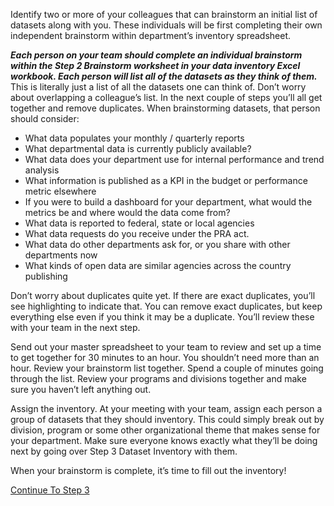 Identify two or more of your colleagues that can brainstorm an initial list of datasets along with you. These individuals will be first completing their own independent brainstorm within department’s inventory spreadsheet.

***Each person on your team should complete an individual brainstorm within the Step 2 Brainstorm worksheet in your data inventory Excel workbook. Each person will list all of the datasets as they think of them.*** This is literally just a list of all the datasets one can think of. Don’t worry about overlapping a colleague’s list. In the next couple of steps you’ll all get together and remove duplicates. When brainstorming datasets, that person should consider:

* What data populates your monthly / quarterly reports
* What departmental data is currently publicly available?
* What data does your department use for internal performance and trend analysis
* What information is published as a KPI in the budget or performance metric elsewhere
* If you were to build a dashboard for your department, what would the metrics be and where would the data come from?
* What data is reported to federal, state or local agencies
* What data requests do you receive under the PRA act.
* What data do other departments ask for, or you share with other departments now
* What kinds of open data are similar agencies across the country publishing

Don’t worry about duplicates quite yet. If there are exact duplicates, you’ll see highlighting to indicate that. You can remove exact duplicates, but keep everything else even if you think it may be a duplicate. You’ll review these with your team in the next step.

Send out your master spreadsheet to your team to review and set up a time to get together for 30 minutes to an hour. You shouldn’t need more than an hour.
Review your brainstorm list together. Spend a couple of minutes going through the list. Review your programs and divisions together and make sure you haven’t left anything out.

Assign the inventory. At your meeting with your team, assign each person a group of datasets that they should inventory. This could simply break out by division, program or some other organizational theme that makes sense for your department. Make sure everyone knows exactly what they’ll be doing next by going over Step 3 Dataset Inventory with them.

When your brainstorm is complete, it’s time to fill out the inventory!

[Continue To Step 3](/inventory/step3/med_complexity)
